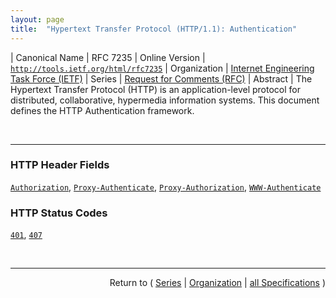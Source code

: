```yaml
---
layout: page
title:  "Hypertext Transfer Protocol (HTTP/1.1): Authentication"
---
```


| Canonical Name | RFC 7235
| Online Version | [`http://tools.ietf.org/html/rfc7235`](http://tools.ietf.org/html/rfc7235)
| Organization | [Internet Engineering Task Force (IETF)](..)
| Series | [Request for Comments (RFC)](.)
| Abstract | The Hypertext Transfer Protocol (HTTP) is an application-level protocol for distributed, collaborative, hypermedia information systems. This document defines the HTTP Authentication framework.

<br/>
<hr/>

### HTTP Header Fields

[`Authorization`](/concepts/http-header/Authorization "The Hypertext Transfer Protocol (HTTP) is an application-level protocol for distributed, collaborative, hypermedia information systems. This document defines the HTTP Authentication framework."), [`Proxy-Authenticate`](/concepts/http-header/Proxy-Authenticate "The Hypertext Transfer Protocol (HTTP) is an application-level protocol for distributed, collaborative, hypermedia information systems. This document defines the HTTP Authentication framework."), [`Proxy-Authorization`](/concepts/http-header/Proxy-Authorization "The Hypertext Transfer Protocol (HTTP) is an application-level protocol for distributed, collaborative, hypermedia information systems. This document defines the HTTP Authentication framework."), [`WWW-Authenticate`](/concepts/http-header/WWW-Authenticate "The Hypertext Transfer Protocol (HTTP) is an application-level protocol for distributed, collaborative, hypermedia information systems. This document defines the HTTP Authentication framework.")

### HTTP Status Codes

[`401`](/concepts/http-status-code/401 "The Hypertext Transfer Protocol (HTTP) is an application-level protocol for distributed, collaborative, hypermedia information systems. This document defines the HTTP Authentication framework."), [`407`](/concepts/http-status-code/407 "The Hypertext Transfer Protocol (HTTP) is an application-level protocol for distributed, collaborative, hypermedia information systems. This document defines the HTTP Authentication framework.")



<br/>
<hr/>

<p style="text-align: right">Return to ( <a href="./">Series</a> | <a href="../">Organization</a> | <a href="../../">all Specifications</a> )</p>